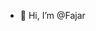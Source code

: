 - 👋 Hi, I’m @Fajar

<!---
FajarTI/FajarTI is a ✨ special ✨ repository because its `README.md` (this file) appears on your GitHub profile.
You can click the Preview link to take a look at your changes.
--->

